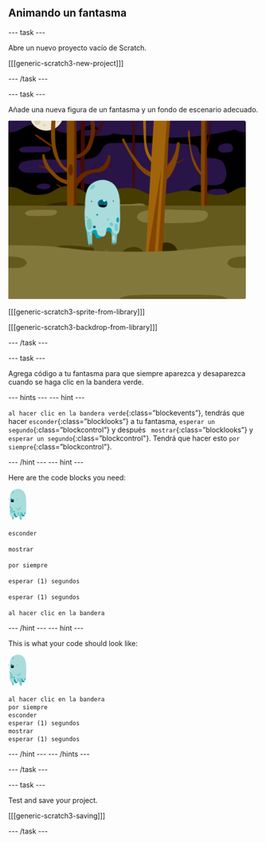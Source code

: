 ## Animando un fantasma

\--- task \---

Abre un nuevo proyecto vacío de Scratch.

[[[generic-scratch3-new-project]]]

\--- /task \---

\--- task \---

Añade una nueva figura de un fantasma y un fondo de escenario adecuado.

![captura de pantalla](images/ghost-ghost.png)

[[[generic-scratch3-sprite-from-library]]]

[[[generic-scratch3-backdrop-from-library]]]

\--- /task \---

\--- task \---

Agrega código a tu fantasma para que siempre aparezca y desaparezca cuando se haga clic en la bandera verde.

\--- hints \--- \--- hint \---

`al hacer clic en la bandera verde`{:class=”blockevents”}, tendrás que hacer `esconder`{:class=”blocklooks”} a tu fantasma, `esperar un segundo`{:class=”blockcontrol”} y después ` mostrar`{:class=”blocklooks”} y `esperar un segundo`{:class=”blockcontrol"}. Tendrá que hacer esto `por siempre`{:class=”blockcontrol"}.

\--- /hint \--- \--- hint \---

Here are the code blocks you need:

![sprite fantasma](images/ghost-sprite.png)

```blocks3
esconder

mostrar

por siempre

esperar (1) segundos

esperar (1) segundos

al hacer clic en la bandera
```

\--- /hint \--- \--- hint \---

This is what your code should look like:

![sprite fantasma](images/ghost-sprite.png)

```blocks3
al hacer clic en la bandera
por siempre
esconder
esperar (1) segundos
mostrar
esperar (1) segundos
```

\--- /hint \--- \--- /hints \---

\--- /task \---

\--- task \---

Test and save your project.

[[[generic-scratch3-saving]]]

\--- /task \---